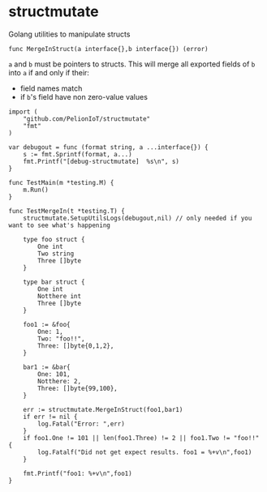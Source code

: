 # structmutate
Golang utilities to manipulate structs

`func MergeInStruct(a interface{},b interface{}) (error)`

`a` and `b` must be pointers to structs. This will merge all exported fields of `b` into `a` if and only if their:
- field names match
- if `b`'s field have non zero-value values

```
import (
    "github.com/PelionIoT/structmutate"
    "fmt"
)

var debugout = func (format string, a ...interface{}) {
    s := fmt.Sprintf(format, a...)
    fmt.Printf("[debug-structmutate]  %s\n", s)
}

func TestMain(m *testing.M) {
    m.Run()
}

func TestMergeIn(t *testing.T) {
    structmutate.SetupUtilsLogs(debugout,nil) // only needed if you want to see what's happening

    type foo struct {
        One int
        Two string
        Three []byte
    }

    type bar struct {
        One int
        Notthere int
        Three []byte
    }

    foo1 := &foo{
        One: 1,
        Two: "foo!!",
        Three: []byte{0,1,2},
    }

    bar1 := &bar{
        One: 101,
        Notthere: 2,
        Three: []byte{99,100},
    }

    err := structmutate.MergeInStruct(foo1,bar1)
    if err != nil {
        log.Fatal("Error: ",err)
    }
    if foo1.One != 101 || len(foo1.Three) != 2 || foo1.Two != "foo!!" {
        log.Fatalf("Did not get expect results. foo1 = %+v\n",foo1)
    }

    fmt.Printf("foo1: %+v\n",foo1)
}
```
